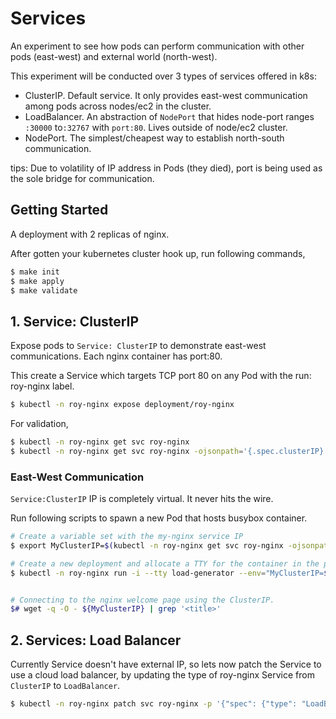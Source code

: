 # Services

An experiment to see how pods can perform communication with other pods (east-west) and external world (north-west). 

This experiment will be conducted over 3 types of services offered in k8s:

- ClusterIP. Default service. It only provides east-west communication among pods across nodes/ec2 in the cluster.
- LoadBalancer. An abstraction of `NodePort` that hides node-port ranges `:30000` to`:32767` with `port:80`. Lives outside of node/ec2 cluster.
- NodePort. The simplest/cheapest way to establish north-south communication.

tips: Due to volatility of IP address in Pods (they died), port is being used as the sole bridge for communication.

## Getting Started

A deployment with 2 replicas of nginx.

After gotten your kubernetes cluster hook up, run following commands,

```sh
$ make init
$ make apply
$ make validate
```

## 1. Service: ClusterIP

Expose pods to `Service: ClusterIP` to demonstrate east-west communications. Each nginx container has port:80.


This create a Service which targets TCP port 80 on any Pod with the run: roy-nginx label.
```sh
$ kubectl -n roy-nginx expose deployment/roy-nginx
```


For validation,
```sh
$ kubectl -n roy-nginx get svc roy-nginx
$ kubectl -n roy-nginx get svc roy-nginx -ojsonpath='{.spec.clusterIP}'
```


### East-West Communication

`Service:ClusterIP` IP is completely virtual. It never hits the wire.

Run following scripts to spawn a new Pod that hosts busybox container.
```sh
# Create a variable set with the my-nginx service IP
$ export MyClusterIP=$(kubectl -n roy-nginx get svc roy-nginx -ojsonpath='{.spec.clusterIP}')

# Create a new deployment and allocate a TTY for the container in the pod
$ kubectl -n roy-nginx run -i --tty load-generator --env="MyClusterIP=${MyClusterIP}" --image=busybox /bin/sh


# Connecting to the nginx welcome page using the ClusterIP.
$# wget -q -O - ${MyClusterIP} | grep '<title>'
```


## 2. Services: Load Balancer

Currently Service doesn't have external IP, so lets now patch the Service to use a cloud load balancer, by updating the type of roy-nginx Service from `ClusterIP` to `LoadBalancer`.


```sh
$ kubectl -n roy-nginx patch svc roy-nginx -p '{"spec": {"type": "LoadBalancer"}}'
```
